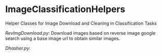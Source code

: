 # ImageClassificationHelpers

Helper Classes for Image Download and Cleaning in Classification Tasks

*RevImgDownload.py*: Download images based on reverse image google search using a base image url to obtain similar images.

*Dhasher.py*: 
